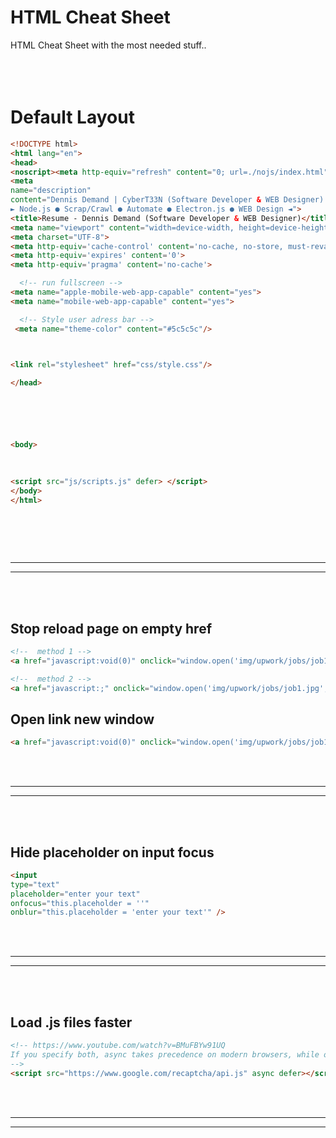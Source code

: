 # HTML Cheat Sheet
HTML Cheat Sheet with the most needed stuff..
<br />
<br />
<br />
<br />



# Default Layout
```html
<!DOCTYPE html>
<html lang="en">
<head>
<noscript><meta http-equiv="refresh" content="0; url=./nojs/index.html" /></noscript>
<meta
name="description"
content="Dennis Demand | CyberT33N (Software Developer & WEB Designer)
► Node.js ● Scrap/Crawl ● Automate ● Electron.js ● WEB Design ◄">
<title>Resume - Dennis Demand (Software Developer & WEB Designer)</title>
<meta name="viewport" content="width=device-width, height=device-height, initial-scale=1, minimum-scale=1, maximum-scale=1, user-scalable=no">
<meta charset="UTF-8">
<meta http-equiv='cache-control' content='no-cache, no-store, must-revalidate'>
<meta http-equiv='expires' content='0'>
<meta http-equiv='pragma' content='no-cache'>

  <!-- run fullscreen -->
<meta name="apple-mobile-web-app-capable" content="yes">
<meta name="mobile-web-app-capable" content="yes">

  <!-- Style user adress bar -->
 <meta name="theme-color" content="#5c5c5c"/>


 
<link rel="stylesheet" href="css/style.css"/>

</head>






<body>
 
 

<script src="js/scripts.js" defer> </script>
</body>
</html>
 
 

```


<br />
<br />


 _____________________________________________________
 _____________________________________________________


<br />
<br />



## Stop reload page on empty href
```html
<!--  method 1 -->
<a href="javascript:void(0)" onclick="window.open('img/upwork/jobs/job1.jpg', '_blank');">view contract</a>

<!--  method 2 -->
<a href="javascript:;" onclick="window.open('img/upwork/jobs/job1.jpg', '_blank');">view contract</a>
```  

## Open link new window
```html
<a href="javascript:void(0)" onclick="window.open('img/upwork/jobs/job1.jpg', '_blank', 'location=yes,height=$(window).height(),width=$(window).width(),scrollbars=yes,status=yes');">view contract</a>
``` 

<br />
<br />


 _____________________________________________________
 _____________________________________________________


<br />
<br />


## Hide placeholder on input focus
```html
<input 
type="text" 
placeholder="enter your text" 
onfocus="this.placeholder = ''"
onblur="this.placeholder = 'enter your text'" />
``` 

<br />
<br />


 _____________________________________________________
 _____________________________________________________


<br />
<br />

## Load .js files faster
```html
<!-- https://www.youtube.com/watch?v=BMuFBYw91UQ
If you specify both, async takes precedence on modern browsers, while older browsers that support defer but not async will fallback to defer.
-->
<script src="https://www.google.com/recaptcha/api.js" async defer></script>
``` 

<br />
<br />


 _____________________________________________________
 _____________________________________________________


<br />
<br />
